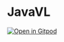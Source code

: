 # JavaVL
[![Open in Gitpod](https://gitpod.io/button/open-in-gitpod.svg)](https://gitpod.io/#<your-project-url>)
